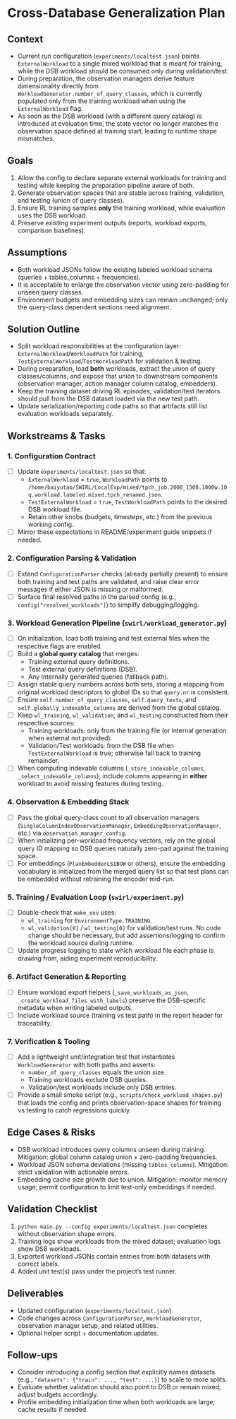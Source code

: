 # Cross-Database Generalization Plan

## Context
- Current run configuration (`experiments/localtest.json`) points `ExternalWorkload` to a single mixed workload that is meant for training, while the DSB workload should be consumed only during validation/test.
- During preparation, the observation managers derive feature dimensionality directly from `WorkloadGenerator.number_of_query_classes`, which is currently populated only from the training workload when using the `ExternalWorkload` flag.
- As soon as the DSB workload (with a different query catalog) is introduced at evaluation time, the state vector no longer matches the observation space defined at training start, leading to runtime shape mismatches.

## Goals
1. Allow the config to declare separate external workloads for training and testing while keeping the 
   preparation pipeline aware of both.
2. Generate observation spaces that are stable across training, validation, and testing (union of query classes).
3. Ensure RL training samples **only** the training workload, while evaluation uses the DSB workload.
4. Preserve existing experiment outputs (reports, workload exports, comparison baselines).

## Assumptions
- Both workload JSONs follow the existing labeled workload schema (queries + tables_columns + frequencies).
- It is acceptable to enlarge the observation vector using zero-padding for unseen query classes.
- Environment budgets and embedding sizes can remain unchanged; only the query-class dependent sections need alignment.

## Solution Outline
- Split workload responsibilities at the configuration layer: `ExternalWorkload`/`WorkloadPath` for training, `TestExternalWorkload`/`TestWorkloadPath` for validation & testing.
- During preparation, load **both** workloads, extract the union of query classes/columns, and expose that union to downstream components (observation manager, action manager column catalog, embedders).
- Keep the training dataset driving RL episodes; validation/test iterators should pull from the DSB dataset loaded via the new test path.
- Update serialization/reporting code paths so that artifacts still list evaluation workloads separately.

## Workstreams & Tasks
### 1. Configuration Contract
- [ ] Update `experiments/localtest.json` so that:
  - `ExternalWorkload` = `true`, `WorkloadPath` points to `/home/baiyutao/SWIRL/LocalExp/mixed/tpch_job.2000_1500.1000w.10q.workload.labeled.mixed.tpch_renamed.json`.
  - `TestExternalWorkload` = `true`, `TestWorkloadPath` points to the desired DSB workload file.
  - Retain other knobs (budgets, timesteps, etc.) from the previous working config.
- [ ] Mirror these expectations in README/experiment guide snippets if needed.

### 2. Configuration Parsing & Validation
- [ ] Extend `ConfigurationParser` checks (already partially present) to ensure both training and test paths are validated, and raise clear error messages if either JSON is missing or malformed.
- [ ] Surface final resolved paths in the parsed config (e.g., `config["resolved_workloads"]`) to simplify debugging/logging.

### 3. Workload Generation Pipeline (`swirl/workload_generator.py`)
- [ ] On initialization, load both training and test external files when the respective flags are enabled.
- [ ] Build a **global query catalog** that merges:
  - Training external query definitions.
  - Test external query definitions (DSB).
  - Any internally generated queries (fallback path).
- [ ] Assign stable query numbers across both sets, storing a mapping from original workload descriptors to global IDs so that `query.nr` is consistent.
- [ ] Ensure `self.number_of_query_classes`, `self.query_texts`, and `self.globally_indexable_columns` are derived from the global catalog.
- [ ] Keep `wl_training`, `wl_validation`, and `wl_testing` constructed from their respective sources:
  - Training workloads: only from the training file (or internal generation when external not provided).
  - Validation/Test workloads: from the DSB file when `TestExternalWorkload` is true; otherwise fall back to training remainder.
- [ ] When computing indexable columns (`_store_indexable_columns`, `_select_indexable_columns`), include columns appearing in **either** workload to avoid missing features during testing.

### 4. Observation & Embedding Stack
- [ ] Pass the global query-class count to all observation managers (`SingleColumnIndexObservationManager`, `EmbeddingObservationManager`, etc.) via `observation_manager_config`.
- [ ] When initializing per-workload frequency vectors, rely on the global query ID mapping so DSB queries naturally zero-pad against the training space.
- [ ] For embeddings (`PlanEmbedderLSIBOW` or others), ensure the embedding vocabulary is initialized from the merged query list so that test plans can be embedded without retraining the encoder mid-run.

### 5. Training / Evaluation Loop (`swirl/experiment.py`)
- [ ] Double-check that `make_env` uses:
  - `wl_training` for `EnvironmentType.TRAINING`.
  - `wl_validation[0]` / `wl_testing[0]` for validation/test runs.
  No code change should be necessary, but add assertions/logging to confirm the workload source during runtime.
- [ ] Update progress logging to state which workload file each phase is drawing from, aiding experiment reproducibility.

### 6. Artifact Generation & Reporting
- [ ] Ensure workload export helpers (`_save_workloads_as_json`, `_create_workload_files_with_labels`) preserve the DSB-specific metadata when writing labeled outputs.
- [ ] Include workload source (training vs test path) in the report header for traceability.

### 7. Verification & Tooling
- [ ] Add a lightweight unit/integration test that instantiates `WorkloadGenerator` with both paths and asserts:
  - `number_of_query_classes` equals the union size.
  - Training workloads exclude DSB queries.
  - Validation/test workloads include only DSB entries.
- [ ] Provide a small smoke script (e.g., `scripts/check_workload_shapes.py`) that loads the config and prints observation-space shapes for training vs testing to catch regressions quickly.

## Edge Cases & Risks
- DSB workload introduces query columns unseen during training. Mitigation: global column catalog union + zero-padding frequencies.
- Workload JSON schema deviations (missing `tables_columns`). Mitigation: strict validation with actionable errors.
- Embedding cache size growth due to union. Mitigation: monitor memory usage; permit configuration to limit test-only embeddings if needed.

## Validation Checklist
1. `python main.py --config experiments/localtest.json` completes without observation shape errors.
2. Training logs show workloads from the mixed dataset; evaluation logs show DSB workloads.
3. Exported workload JSONs contain entries from both datasets with correct labels.
4. Added unit test(s) pass under the project’s test runner.

## Deliverables
- Updated configuration (`experiments/localtest.json`).
- Code changes across `ConfigurationParser`, `WorkloadGenerator`, observation manager setup, and related utilities.
- Optional helper script + documentation updates.

## Follow-ups
- Consider introducing a config section that explicitly names datasets (e.g., `"datasets": {"train": ..., "test": ...}`) to scale to more splits.
- Evaluate whether validation should also point to DSB or remain mixed; adjust budgets accordingly.
- Profile embedding initialization time when both workloads are large; cache results if needed.
